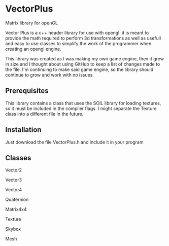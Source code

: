 # VectorPlus
Matrix library for openGL

Vector Plus is a c++ header library for use with opengl. it is meant to provide the math required to perform 3d transformations as well as usefull and easy to use classes to simplify the work of the programmer when creating an opengl engine.

This library was created as I was making my own game engine, then it grew in size and I thought about using GitHub to keep a list of changes made to the file. I'm continuing to make said game engine, so the library should continue to grow and work with no issues.

## Prerequisites
This library contains a class that uses the SOIL library for loading textures, so it must be included in the compiler flags. I might separate the Texture class into a different file in the future. 

## Installation
Just download the file VectorPlus.h and include it in your program

## Classes
Vector2

Vector3

Vector4

Quaternion

Matrix4x4

Texture

Skybox

Mesh
